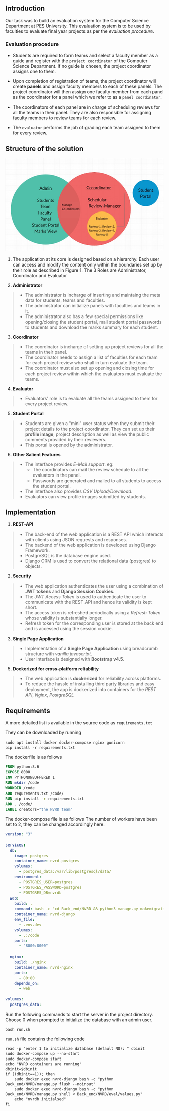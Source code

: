 ## Introduction

Our task was to build an evaluation system for the Computer Science Department at PES University. This evaluation system is to be used by faculties to evaluate final year projects as per the *evaluation procedure*. 

### Evaluation procedure

* Students are required to form teams and select a faculty member as a guide and register with the `project coordinator` of the Computer Science Department. If no guide is chosen, the project coordinator assigns one to them.

* Upon completion of registration of teams, the project coordinator will create **panels** and assign faculty members to each of these panels. The project coordinator will then assign one faculty member from each panel as the coordinator for a panel which we refer to as a `panel coordinator`.

* The coordinators of each panel are in charge of scheduling reviews for all the teams in their panel. They are also responsible for assigning faculty members to review teams for each review.

* The `evaluator` performs the job of grading each team assigned to them for every review.

## Structure of the solution

![User Roles](./README/pics/13.jpeg)

1. The application at its core is designed based on a hierarchy. Each user can access and modify the content only within the boundaries set up by their role as described in Figure 1. The 3 Roles are Administrator, Coordinator and Evaluator  

2. **Administrator**

>* The administrator is incharge of inserting and maintaing the meta data for students, teams and faculties.
>* The administrator can initialize panels with faculties and teams in it.
>* The administrator also has a few special permissions like opening/closing the student portal, mail student portal passwords to students and download the marks summary for each student.

3. **Coordinator**

>* The coordinator is incharge of setting up project reviews for all the teams in their panel.
>* The coordinator needs to assign a list of faculties for each team for each project review who shall in turn evaluate the team.
>* The coordinator must also set up opening and closing time for each project review within which the evaluators must evaluate the teams.

4. **Evaluator**

>* Evaluators' role is to evaluate all the teams assigned to them for every project review.

5. **Student Portal**

>* Students are given a "mini" user status when they submit their project details to the project coordinator. They can set up their **profile image**, project description as well as view the public comments provided by their reviewers.
>* This portal is opened by the administrator.

6. **Other Salient Features**

>* The interface provides *E-Mail support*. eg: 
>	- The coordinators can mail the review schedule to all the evaluators in the panel.
>	- Passwords are generated and mailed to all students to access the student portal.
>* The interface also provides *CSV Upload/Download*.
>* Evaluators can view profile images submitted by students.

## Implementation

1. **REST-API**

> - The back-end of the web application is a REST API which interacts with clients using JSON requests and responses.
> - The backend of the web application is developed using Django Framework.
> - PostgreSQL is the database engine used.
> - Django ORM is used to convert the relational data (postgres) to objects.

2. **Security**

> - The web application authenticates the user using a combination of **JWT tokens** and **Django Session Cookies**.
> - The *JWT Access Token* is used to authenticate the user to communicate with the REST API and hence its validity is kept short.
> - The access token is refreshed periodically using a *Refresh Token* whose validity is substantially longer.
> - Refresh token for the corresponding user is stored at the back end and is accessed using the session cookie.

3. **Single Page Application**

> - Implementation of a **Single Page Application** using breadcrumb structure with *vanilla javascript*.
> - User Interface is designed with **Bootstrap v4.5**.

5. **Dockerized for cross-platform reliability**

> - The web application is **dockerized** for reliability across platforms.
> - To reduce the hassle of installing third party libraries and easy deployment, the app is dockerized into containers for the *REST API*, *Nginx*, *PostgreSQL* 

## Requirements

A more detailed list is available in the source code as `requirements.txt`

They can be downloaded by running 

``` Shell
sudo apt install docker docker-compose nginx gunicorn
pip install -r requirements.txt
```

The dockerfile is as follows 

```dockerfile
FROM python:3.6
EXPOSE 8000
ENV PYTHONUNBUFFERED 1
RUN mkdir /code
WORKDIR /code
ADD requrements.txt /code/
RUN pip install -r requirements.txt
ADD . /code/
LABEL creators="the NVRD team"
```

The docker-compose file is as follows
The number of workers have been set to 2, they can be changed accordingly here.

```yml
version: "3"

services:
  db:
    image: postgres
    container_name: nvrd-postgres
    volumes:
      - postgres_data:/var/lib/postgresql/data/
    environment:
      - POSTGRES_USER=postgres
      - POSTGRES_PASSWORD=postgres
      - POSTGRES_DB=nvrdb
  web:
    build: .
    command: bash -c "cd Back_end/NVRD && python3 manage.py makemigrations && python3 manage.py migrate && gunicorn --workers=2 NVRD.wsgi:application --bind 0.0.0.0:8000"
    container_name: nvrd-django
    env_file:
      - .env.dev
    volumes:
      - .:/code
    ports:
      - "8000:8000"

  nginx:
    build: ./nginx
    container_name: nvrd-nginx
    ports:
      - 80:80
    depends_on:
      - web

volumes:
  postgres_data:
```

Run the following commands to start the server in the project directory. 
Choose 0 when prompted to initialize the database with an admin user.

```Shell
bash run.sh
``` 

`run.sh` file contains the following code

```Shell
read -p "enter 1 to initialize database (default NO): " dbinit
sudo docker-compose up --no-start
sudo docker-compose start
echo "NVRD containers are running"
dbinit=$dbinit
if ((dbinit==1)); then
	sudo docker exec nvrd-django bash -c "python Back_end/NVRD/manage.py flush --noinput"
	sudo docker exec nvrd-django bash -c "python Back_end/NVRD/manage.py shell < Back_end/NVRD/eval/values.py"
    echo "nvrdb initialsed"
fi
```
